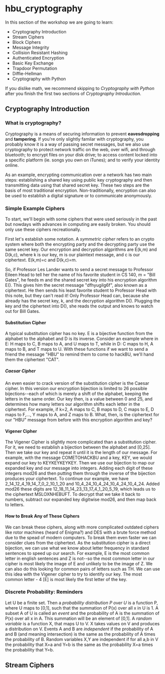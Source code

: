 # hbu_cryptography

In this section of the workshop we are going to learn:
- Cryptography Introduction
- Stream Ciphers
- Block Ciphers
- Message Integrity
- Collision Resistant Hashing
- Authenticated Encryption
- Basic Key Exchange 
- Trapdoor Permutation
- Diffie-Hellman
- Cryptography with Python

If you dislike math, we recommend skipping to *Cryptography with Python* after you finish the first two sections of *Cryptography Introduction*.

## Cryptography Introduction
### What is cryptography?
Cryptography is a means of securing information to prevent **eavesdropping** and **tampering**. If you're only slightly familar with cryptography, you probably know it is a way of passing secret messages, but we also use cryptography to protect network traffic on the web, over wifi, and through bluetooth; to encrypt files on your disk drive; to access content locked into a specific platform (ie. songs you own on iTunes); and to verify your identity online.

As an example, encrypting communication over a network has two main steps: establishing a shared key using public key cryptography and then transmitting data using that shared secret key. These two steps are the basis of most traditional encryption. Non-traditionally, encryption can also be used to establish a digital signature or to communicate anonymously. 

### Simple Example Ciphers
To start, we'll begin with some ciphers that were used seriously in the past but nowdays with advances in computing are easily broken. You should only use these ciphers recreationally. 

First let's establish some notation. A *symmetric cipher* refers to an crypto system where both the encrypting party and the decrypting party use the same secret key. Our encryption and decryption algprithms are E(k,m) and D(k,c), where k is our key, m is our plaintext message, and c is our ciphertext. E(k,m)=c and D(k,c)=m. 

So, if Professor Les Lander wants to send a secret message to Professor Eileen Head to tell her the name of his favorite student in CS 140, m = "Bill Gates", he feeds m and the shared secret key into his encryption algorithm E(). This gives him the secret message "dfhyugilg6f", also known as a ciphertext. He then sends his least favorite student to Professor Head with this note, but they can't read it! Only Professor Head can, because she already has the secret key, k, and the decryption algorithm D(). Plugging the key and the ciphertext into D(), she reads the output and knows to watch out for Bill Gates. 

#### Substitution Cipher
A typical substitution cipher has no key. E is a bijective function from the alphabet to the alphabet and D is its inverse. Consider an example where in E: H maps to C, B maps to A, and U maps to T, while in D: C maps to H, A maps to B, and T maps to U. With these functions if we want to send a friend the message "HBU" to remind them to come to hackBU, we'll hand them the ciphertext "CAT".

##### Caesar Cipher
An even easier to crack version of the substitution cipher is the Caesar cipher. In this version our encryption bijection is limited to 26 possible bijections--each of which is merely a shift of the alphabet, keeping the letters in the same order. Our key then, is a value between 0 and 25, and determines how many letters our algorithm shifts each letter in the ciphertext. For example, if k=2, A maps to C, B maps to D, C maps to E, D maps to F,..., Y maps to A, and Z maps to B. What, then, is the ciphertext for our "HBU" message from before with this encryption algorithm and key?

#### Vigener Cipher
The Vigener Cipher is slightly more complicated than a substitution cipher. For it, we need to establish a bijection between the alphabet and [0,25]. Then we take our key and repeat it until it is the length of our message. For example, with the message COMETOHACKBU and a key, KEY, we would expand our key to KEYKEYKEYKEY. Then we use our bijection to map our expanded key and our message into integers. Adding each digit of these integers mod26 and then putting them through the inverse of the bijection produces your ciphertext. To continue our example, we have 2_14_12_4_19_14_7_0_2_10_1_20 and 10_4_24_10_4_24_10_4_24_10_4_24. Added mod26 these digits are 12_18_11_14_23_13_17_4_1_20_5_19, which leads us to the ciphertext MSLOXNHEBUFT. To decrypt that we take it back to numbers, subtract our expanded key digitwise mod26, and then map back to letters.

#### How to Break Any of These Ciphers
We can break these ciphers, along with more complicated outdated ciphers like rotor machines (heard of Enigma?) and DES with a brute force method due to the spead of modern computers. To break them even faster we can consider clues from the ciphertext. As the substitution cipher is a direct bijection, we can use what we know about letter frequency in standard sentences to speed up our search. For example, E is the most common letter in english sentences and Z is not--so the most common letter in our cipher is most likely the image of E and unlikely to be the image of Z. We can also do this looking for common pairs of letters such as TH. We can use this idea with the Vigener cipher to try to identify our key. The most common letter - 4 [E] is most likely the first letter of the key.

### Discrete Probability: Reminders
Let U be a finite set. Then a *probability distribution P over U* is a function P, where U maps to [0,1], such that the summation of P(x) over all x in U is 1. A subset A of U is called an *event* and the probability of A is the summation of P(x) over all x in A. This summation will be an element of [0,1]. A *random variable* is a function X, that maps U to V. X takes values on V and produces a distribution on V.
Events A and B are *independent* if the probability of A and B (and meaning intersection) is the same as the probability of A times the probability of B. Random variables X,Y are independent if for all a,b in V the probability that X=a and Y=b is the same as the probability X=a times the probability that Y=b.

## Stream Ciphers
